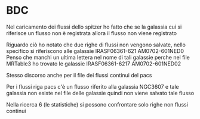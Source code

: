 # BDC
Nel caricamento dei flussi dello spitzer ho fatto che 
se la galassia cui si riferisce un flusso non è registrata allora il flusso non viene registrato

Riguardo ciò ho notato che due righe di flussi non vengono salvate, nello specifico si riferiscono alle galassie
IRASF06361-621
AM0702-601NED0
Penso che manchi un ultima lettera nel nome di tali galassie perche nel file MRTable3 ho trovato le galassie
IRASF06361-6217
AM0702-601NED02

Stesso discorso anche per il file dei flussi continui del pacs

Per i flussi riga pacs c'è un flusso riferito alla galassia 
NGC3607
e tale galassia non esiste nel file delle galassie quindi non viene salvato tale flusso

Nella ricerca 6 (le statistiche) si possono confrontare solo righe non flussi continui
